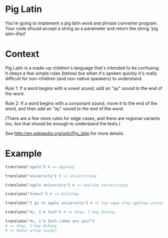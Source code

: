 # Pig Latin

You're going to implement a pig latin word and phrase converter program. Your code should accept a string as a parameter and return the string 'pig latin-ified'

# Context
Pig Latin is a made-up children's language that's intended to be confusing. It obeys a few simple rules (below) but when it's spoken quickly it's really difficult for non-children (and non-native speakers) to understand.

Rule 1: If a word begins with a vowel sound, add an "ay" sound to the end of the word.

Rule 2: If a word begins with a consonant sound, move it to the end of the word, and then add an "ay" sound to the end of the word.

(There are a few more rules for edge cases, and there are regional variants too, but that should be enough to understand the tests.)

See <http://en.wikipedia.org/wiki/Pig_latin> for more details.



# Example
```ruby
translate("apple") # => appleay

translate("university") # => universityay

translate("apple university") # => appleay universityay

translate("School") # => Oolschay

translate("I go to apple university") # => Iay ogay otay appleay universityay.

translate("Hi, I'm Zach") # => Ihay, I'may Achzay

translate("Hi, I'm Zach.\nHow are you?")
# => Ihay, I'may Achzay.
# => Owhay areay ouyay?
```
